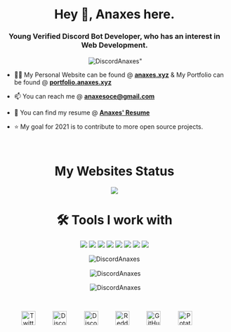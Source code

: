 <h1 align="center">Hey 👋, Anaxes here.</h1>
<h3 align="center">Young Verified Discord Bot Developer, who has an interest in Web Development.</h3>


<p align="center">&nbsp;<img align="center" src="https://komarev.com/ghpvc/?username=DiscordAnaxes" alt=DiscordAnaxes" /></p>

- 👨‍💻 My Personal Website can be found @ **[anaxes.xyz](https://anaxes.xyz)** & My Portfolio can be found @ **[portfolio.anaxes.xyz](https://portfolio.anaxes.xyz)**

- 📫 You can reach me @ **[anaxesoce@gmail.com](mailto:anaxesoce@gmail.com)**

- 📰 You can find my resume @ **[Anaxes' Resume](https://docs.google.com/document/d/1ZZ7ePeJcYf9sR1IBVL3Xn68CFiTX_S7nr_5bWBvPAp8/edit?usp=sharing)**

- ⭐ My goal for 2021 is to contribute to more open source projects.

<br>
<h1 align="center"> My Websites Status</h1>
<p align="center"><img src="https://api.netlify.com/api/v1/badges/88d6126f-f2b9-4b57-9016-1e07805bc872/deploy-status"/> 
<br>
<h1 align="center">🛠️ Tools I work with</h1>
<p align="center"><img src="https://img.shields.io/badge/node.js%20-%2343853D.svg?&style=for-the-badge&logo=node.js&logoColor=white"/>   <img src="https://img.shields.io/badge/javascript%20-%23323330.svg?&style=for-the-badge&logo=javascript&logoColor=%23F7DF1E"/>   <img src="https://img.shields.io/badge/html5%20-%23E34F26.svg?&style=for-the-badge&logo=html5&logoColor=white"/>   <img src="https://img.shields.io/badge/css3%20-%231572B6.svg?&style=for-the-badge&logo=css3&logoColor=white"/>   <img src="https://img.shields.io/badge/python%20-%2314354C.svg?&style=for-the-badge&logo=python&logoColor=white"/>    <img src="https://img.shields.io/badge/github%20-%23121011.svg?&style=for-the-badge&logo=github&logoColor=white"/>   <img src="https://img.shields.io/badge/heroku%20-%23430098.svg?&style=for-the-badge&logo=heroku&logoColor=white"/>   <img src ="https://img.shields.io/badge/MongoDB-%234ea94b.svg?&style=for-the-badge&logo=mongodb&logoColor=white"/></p>

<p align="center"><img align="center" src="https://github-readme-stats.vercel.app/api/top-langs/?username=DiscordAnaxes&layout=compact&theme=radical" alt="DiscordAnaxes" /></p>

<p align="center">&nbsp;<img align="center" src="https://github-readme-stats.vercel.app/api?username=DiscordAnaxes&show_icons=true&theme=radical" alt="DiscordAnaxes" /></p>
<p align="center">&nbsp;<img align="center" src="https://discord.c99.nl/widget/theme-3/567885938160697377.png" alt="DiscordAnaxes" /></p>

<br>
<p align="center">
<a href="https://twitter.com/DiscordAnaxes" target="_blank"><img alt="Twitter" title="Twitter" height="32" width="32" src="https://raw.githubusercontent.com/peterthehan/peterthehan/master/assets/twitter.svg"></a>&nbsp;&nbsp;&nbsp;&nbsp;&nbsp;&nbsp;&nbsp;&nbsp;&nbsp;
<a href="https://instagram.com/discordanaxes" target="_blank"><img alt="Discord" title="Discord" height="32" width="32" src="https://image.flaticon.com/icons/svg/174/174855.svg"></a>&nbsp;&nbsp;&nbsp;&nbsp;&nbsp;&nbsp;&nbsp;&nbsp;&nbsp;
<a href="https://dsc.bio/anaxes" target="_blank"><img alt="Discord" title="Discord" height="32" width="32" src="https://raw.githubusercontent.com/peterthehan/peterthehan/master/assets/discord.svg"></a>&nbsp;&nbsp;&nbsp;&nbsp;&nbsp;&nbsp;&nbsp;&nbsp;&nbsp;
<a href="https://reddit.com/u/DiscordAnaxes" target="_blank"><img alt="Reddit" title="Reddit" height="32" width="32" src="https://raw.githubusercontent.com/peterthehan/peterthehan/master/assets/reddit.svg"></a>&nbsp;&nbsp;&nbsp;&nbsp;&nbsp;&nbsp;&nbsp;&nbsp;&nbsp;
<a href="https://github.com/DiscordAnaxes"><img alt="GitHub" title="GitHub" height="32" width="32" src="https://raw.githubusercontent.com/peterthehan/peterthehan/master/assets/github.svg"></a>&nbsp;&nbsp;&nbsp;&nbsp;&nbsp;&nbsp;&nbsp;&nbsp;&nbsp;
<a href="https://pb.anaxes.xyz"><img alt="Potatoe Bot" title="PBOT's Website" height="32" width="32" 
src="https://i.ibb.co/6NrBXKf/Normal-Flickz-cropped.png"></a>&nbsp;&nbsp;&nbsp;&nbsp;&nbsp;&nbsp;&nbsp;&nbsp;&nbsp;
</p>

